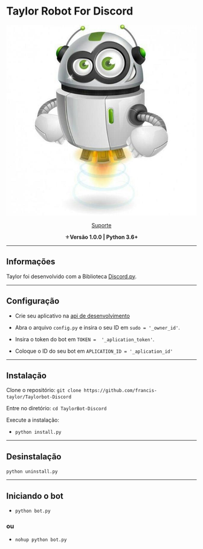 # Taylor Robot For Discord
<p align="center"><img src="images.jpg" alt="Taylor"></p>
<p align="center"><a href="https://t.me/RoboTaylor">Suporte</a></p>
<p align="center">⚜️<strong>Versão 1.0.0 | Python 3.6+</strong></p>

* * *
## Informações
Taylor foi desenvolvido com a Biblioteca [Discord.py](https://github.com/Rapptz/discord.py).

* * *


## Configuração

* Crie seu aplicativo na [api de desenvolvimento](https://discordapp.com/developers/applications/me)

* Abra o arquivo `config.py` e insira o seu ID em `sudo = '_owner_id'`.

* Insira o token do bot em `TOKEN =  '_aplication_token'`.

* Coloque o ID do seu bot em `APLICATION_ID = '_aplication_id'`

* * *
## Instalação

Clone o repositório:
`git clone https://github.com/francis-taylor/Taylorbot-Discord`

Entre no diretório:
`cd TaylorBot-Discord`

Execute a instalação:

* `python install.py`

* * *
## Desinstalação
`python uninstall.py`

* * *
## Iniciando o bot

* `python bot.py`

### ou

* `nohup python bot.py`

